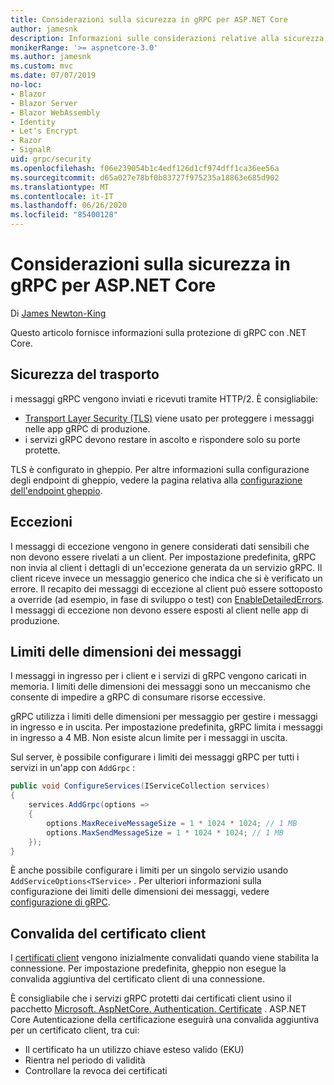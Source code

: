 ```yaml
---
title: Considerazioni sulla sicurezza in gRPC per ASP.NET Core
author: jamesnk
description: Informazioni sulle considerazioni relative alla sicurezza per gRPC per ASP.NET Core.
monikerRange: '>= aspnetcore-3.0'
ms.author: jamesnk
ms.custom: mvc
ms.date: 07/07/2019
no-loc:
- Blazor
- Blazor Server
- Blazor WebAssembly
- Identity
- Let's Encrypt
- Razor
- SignalR
uid: grpc/security
ms.openlocfilehash: f06e239054b1c4edf126d1cf974dff1ca36ee56a
ms.sourcegitcommit: d65a027e78bf0b83727f975235a18863e685d902
ms.translationtype: MT
ms.contentlocale: it-IT
ms.lasthandoff: 06/26/2020
ms.locfileid: "85400128"
---
```

# <a name="security-considerations-in-grpc-for-aspnet-core"></a>Considerazioni sulla sicurezza in gRPC per ASP.NET Core

Di [James Newton-King](https://twitter.com/jamesnk)

Questo articolo fornisce informazioni sulla protezione di gRPC con .NET Core.

## <a name="transport-security"></a>Sicurezza del trasporto

i messaggi gRPC vengono inviati e ricevuti tramite HTTP/2. È consigliabile:

* [Transport Layer Security (TLS)](https://tools.ietf.org/html/rfc5246) viene usato per proteggere i messaggi nelle app gRPC di produzione.
* i servizi gRPC devono restare in ascolto e rispondere solo su porte protette.

TLS è configurato in gheppio. Per altre informazioni sulla configurazione degli endpoint di gheppio, vedere la pagina relativa alla [configurazione dell'endpoint gheppio](xref:fundamentals/servers/kestrel#endpoint-configuration).

## <a name="exceptions"></a>Eccezioni

I messaggi di eccezione vengono in genere considerati dati sensibili che non devono essere rivelati a un client. Per impostazione predefinita, gRPC non invia al client i dettagli di un'eccezione generata da un servizio gRPC. Il client riceve invece un messaggio generico che indica che si è verificato un errore. Il recapito dei messaggi di eccezione al client può essere sottoposto a override (ad esempio, in fase di sviluppo o test) con [EnableDetailedErrors](xref:grpc/configuration#configure-services-options). I messaggi di eccezione non devono essere esposti al client nelle app di produzione.

## <a name="message-size-limits"></a>Limiti delle dimensioni dei messaggi

I messaggi in ingresso per i client e i servizi di gRPC vengono caricati in memoria. I limiti delle dimensioni dei messaggi sono un meccanismo che consente di impedire a gRPC di consumare risorse eccessive.

gRPC utilizza i limiti delle dimensioni per messaggio per gestire i messaggi in ingresso e in uscita. Per impostazione predefinita, gRPC limita i messaggi in ingresso a 4 MB. Non esiste alcun limite per i messaggi in uscita.

Sul server, è possibile configurare i limiti dei messaggi gRPC per tutti i servizi in un'app con `AddGrpc` :

```csharp
public void ConfigureServices(IServiceCollection services)
{
    services.AddGrpc(options =>
    {
        options.MaxReceiveMessageSize = 1 * 1024 * 1024; // 1 MB
        options.MaxSendMessageSize = 1 * 1024 * 1024; // 1 MB
    });
}
```

È anche possibile configurare i limiti per un singolo servizio usando `AddServiceOptions<TService>` . Per ulteriori informazioni sulla configurazione dei limiti delle dimensioni dei messaggi, vedere [configurazione di gRPC](xref:grpc/configuration).

## <a name="client-certificate-validation"></a>Convalida del certificato client

I [certificati client](https://tools.ietf.org/html/rfc5246#section-7.4.4) vengono inizialmente convalidati quando viene stabilita la connessione. Per impostazione predefinita, gheppio non esegue la convalida aggiuntiva del certificato client di una connessione.

È consigliabile che i servizi gRPC protetti dai certificati client usino il pacchetto [Microsoft. AspNetCore. Authentication. Certificate](xref:security/authentication/certauth) . ASP.NET Core Autenticazione della certificazione eseguirà una convalida aggiuntiva per un certificato client, tra cui:

* Il certificato ha un utilizzo chiave esteso valido (EKU)
* Rientra nel periodo di validità
* Controllare la revoca dei certificati
